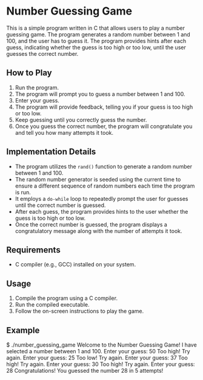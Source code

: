 # Number Guessing Game

This is a simple program written in C that allows users to play a number guessing game. The program generates a random number between 1 and 100, and the user has to guess it. The program provides hints after each guess, indicating whether the guess is too high or too low, until the user guesses the correct number.

## How to Play

1. Run the program.
2. The program will prompt you to guess a number between 1 and 100.
3. Enter your guess.
4. The program will provide feedback, telling you if your guess is too high or too low.
5. Keep guessing until you correctly guess the number.
6. Once you guess the correct number, the program will congratulate you and tell you how many attempts it took.

## Implementation Details

- The program utilizes the `rand()` function to generate a random number between 1 and 100.
- The random number generator is seeded using the current time to ensure a different sequence of random numbers each time the program is run.
- It employs a `do-while` loop to repeatedly prompt the user for guesses until the correct number is guessed.
- After each guess, the program provides hints to the user whether the guess is too high or too low.
- Once the correct number is guessed, the program displays a congratulatory message along with the number of attempts it took.

## Requirements

- C compiler (e.g., GCC) installed on your system.

## Usage

1. Compile the program using a C compiler.
2. Run the compiled executable.
3. Follow the on-screen instructions to play the game.

## Example

$ ./number_guessing_game
Welcome to the Number Guessing Game!
I have selected a number between 1 and 100.
Enter your guess: 50
Too high! Try again.
Enter your guess: 25
Too low! Try again.
Enter your guess: 37
Too high! Try again.
Enter your guess: 30
Too high! Try again.
Enter your guess: 28
Congratulations! You guessed the number 28 in 5 attempts!